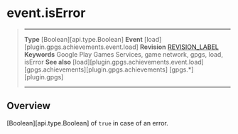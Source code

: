 # event.isError

> --------------------- ------------------------------------------------------------------------------------------
> __Type__              [Boolean][api.type.Boolean]
> __Event__             [load][plugin.gpgs.achievements.event.load]
> __Revision__          [REVISION_LABEL](REVISION_URL)
> __Keywords__          Google Play Games Services, game network, gpgs, load, isError
> __See also__          [load][plugin.gpgs.achievements.event.load]
>						[gpgs.achievements][plugin.gpgs.achievements]
>                       [gpgs.*][plugin.gpgs]
> --------------------- ------------------------------------------------------------------------------------------

## Overview

[Boolean][api.type.Boolean] of `true` in case of an error.